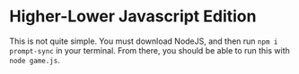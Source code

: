 # Higher-Lower Javascript Edition

This is not quite simple. You must download NodeJS, and then run `npm i prompt-sync` in your terminal. From there, you should be able to run this with `node game.js`.
